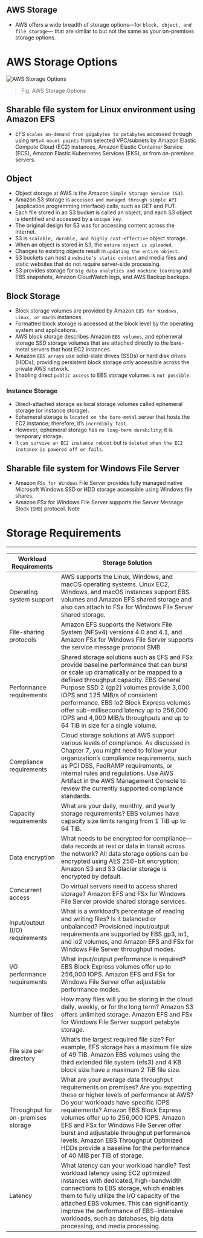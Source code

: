 AWS Storage
---

- AWS offers a wide breadth of storage options—for `block, object, and file storage`— that are similar to but not the same as your on-premises storage options.

# AWS Storage Options

![AWS Storage Options](../../images/storage-options.png)
> Fig: AWS Storage Options

## Sharable file system for Linux environment using Amazon EFS

- EFS `scales on-demand from gigabytes to petabytes` accessed through using `NFSv4 mount points` from selected VPC/subnets by Amazon Elastic Compute Cloud (EC2) instances, Amazon Elastic Container Service (ECS), Amazon Elastic Kubernetes Services (EKS), or from on-premises servers.

## Object

- Object storage at AWS is the Amazon `Simple Storage Service (S3)`.
- Amazon S3 storage is `accessed and managed through simple API` (application programming interface) calls, such as GET and PUT.
- Each file stored in an S3 bucket is called an object, and each S3 object is identified and accessed by a `unique key`.
- The original design for S3 was for accessing content across the Internet.
- S3 is `scalable, durable, and highly cost-effective` object storage.
- When an object is stored in S3, the `entire object is uploaded`.
- Changes to existing objects result in `updating the entire object`.
- S3 buckets can host a `website’s static content` and media files and static websites that do not require server-side processing.
- S3 provides storage for `big data analytics and machine learning` and EBS snapshots, Amazon CloudWatch logs, and AWS Backup backups.

## Block Storage

- Block storage volumes are provided by Amazon `EBS for Windows, Linux, or macOS` instances.
- Formatted block storage is accessed at the block level by the operating system and applications.
- AWS block storage describes Amazon `EBS volumes`, and ephemeral storage SSD storage volumes that are attached directly to the bare-metal servers that host EC2 instances.
- Amazon `EBS arrays` use solid-state drives (SSDs) or hard disk drives (HDDs), providing persistent block storage only accessible across the private AWS network.
- Enabling direct `public access` to EBS storage volumes is `not possible`.

### Instance Storage

- Direct-attached storage as local storage volumes called ephemeral storage (or instance storage).
- Ephemeral storage is `located on the bare-metal` server that hosts the EC2 instance; therefore, it’s `incredibly fast`.
- However, ephemeral storage has `no long-term durability`; it is temporary storage.
- It `can survive an EC2 instance reboot` but is `deleted when the EC2 instance is powered off or fails`.

## Sharable file system for Windows File Server

- Amazon `FSx for Windows` File Server provides fully managed native Microsoft Windows SSD or HDD storage accessible using Windows file shares.
- Amazon FSx for Windows File Server supports the Server Message Block (`SMB`) protocol.
Note

# Storage Requirements
---

Workload Requirements   |   Storage Solution
--  | --
Operating system support  | AWS supports the Linux, Windows, and macOS operating systems. Linux EC2, Windows, and macOS instances support EBS volumes and Amazon EFS shared storage and also can attach to FSx for Windows File Server shared storage.
File-sharing protocols  | Amazon EFS supports the Network File System (NFSv4) versions 4.0 and 4.1, and Amazon FSx for Windows File Server supports the service message protocol SMB.
Performance requirements  | Shared storage solutions such as EFS and FSx provide baseline performance that can burst or scale up dramatically or be mapped to a defined throughput capacity. EBS General Purpose SSD 2 (gp2) volumes provide 3,000 IOPS and 125 MIB/s of consistent performance. EBS Io2 Block Express volumes offer sub-millisecond latency up to 256,000 IOPS and 4,000 MIB/s throughputs and up to 64 TiB in size for a single volume.
Compliance requirements | Cloud storage solutions at AWS support various levels of compliance. As discussed in Chapter 7, you might need to follow your organization’s compliance requirements, such as PCI DSS, FedRAMP requirements, or internal rules and regulations. Use AWS Artifact in the AWS Management Console to review the currently supported compliance standards.
Capacity requirements | What are your daily, monthly, and yearly storage requirements? EBS volumes have capacity size limits ranging from 1 TiB up to 64 TiB.
Data encryption | What needs to be encrypted for compliance—data records at rest or data in transit across the network? All data storage options can be encrypted using AES 256-bit encryption; Amazon S3 and S3 Glacier storage is encrypted by default.
Concurrent access | Do virtual servers need to access shared storage? Amazon EFS and FSx for Windows File Server provide shared storage services.
Input/output (I/O) requirements | What is a workload’s percentage of reading and writing files? Is it balanced or unbalanced? Provisioned input/output requirements are supported by EBS gp3, io1, and io2 volumes, and Amazon EFS and FSx for Windows File Server throughput modes.
I/O performance requirements  | What input/output performance is required? EBS Block Express volumes offer up to 256,000 IOPS. Amazon EFS and FSx for Windows File Server offer adjustable performance modes.
Number of files | How many files will you be storing in the cloud daily, weekly, or for the long term? Amazon S3 offers unlimited storage. Amazon EFS and FSx for Windows File Server support petabyte storage.
File size per directory | What’s the largest required file size? For example, EFS storage has a maximum file size of 49 TiB. Amazon EBS volumes using the third extended file system (efs3) and 4 KB block size have a maximum 2 TiB file size.
Throughput for on-premises storage  | What are your average data throughput requirements on premises? Are you expecting these or higher levels of performance at AWS? Do your workloads have specific IOPS requirements? Amazon EBS Block Express volumes offer up to 256,000 IOPS. Amazon EFS and FSx for Windows File Server offer burst and adjustable throughput performance levels. Amazon EBS Throughput Optimized HDDs provide a baseline for the performance of 40 MIB per TiB of storage.
Latency | What latency can your workload handle? Test workload latency using EC2 optimized instances with dedicated, high-bandwidth connections to EBS storage, which enables them to fully utilize the I/O capacity of the attached EBS volumes. This can significantly improve the performance of EBS-intensive workloads, such as databases, big data processing, and media processing.

